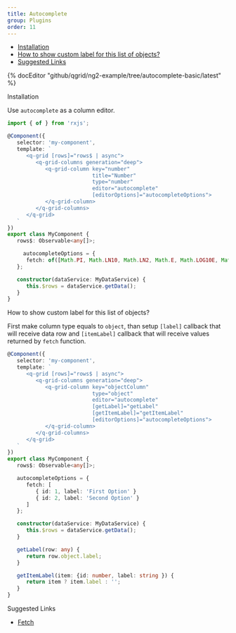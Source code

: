```yaml
---
title: Autocomplete
group: Plugins
order: 11
---
```

- [Installation](#installation)
- [How to show custom label for this list of objects?](#how-to-show-custom-label-for-this-list-of-objects)
- [Suggested Links](#suggested-links)


{% docEditor "github/qgrid/ng2-example/tree/autocomplete-basic/latest" %}

<a name="#installation">
   Installation
</a>

Use `autocomplete` as a column editor.

```typescript
import { of } from 'rxjs';

@Component({
   selector: 'my-component',
   template: `
      <q-grid [rows]="rows$ | async">
         <q-grid-columns generation="deep">
            <q-grid-column key="number"
                           title="Number"
                           type="number"
                           editor="autocomplete"
                           [editorOptions]="autocompleteOptions">
            </q-grid-column>
         </q-grid-columns>
      </q-grid>
   `
})
export class MyComponent {
   rows$: Observable<any[]>;

     autocompleteOptions = {
      fetch: of([Math.PI, Math.LN10, Math.LN2, Math.E, Math.LOG10E, Math.LOG2E, Math.SQRT1_2])
   };

   constructor(dataService: MyDataService) {
      this.$rows = dataService.getData();
   }
}
```

<a name="#how-to-show-custom-label-for-this-list-of-objects">
   How to show custom label for this list of objects?
</a>

First make column type equals to `object`, than setup `[label]` callback that will receive data row and `[itemLabel]` callback that will receive values returned by `fetch` function. 

```typescript
@Component({
   selector: 'my-component',
   template: `
      <q-grid [rows]="rows$ | async">
         <q-grid-columns generation="deep">
            <q-grid-column key="objectColumn"
                           type="object"
                           editor="autocomplete"
                           [getLabel]="getLabel"
                           [getItemLabel]="getItemLabel"
                           [editorOptions]="autocompleteOptions">
            </q-grid-column>
         </q-grid-columns>
      </q-grid>
   `
})
export class MyComponent {
   rows$: Observable<any[]>;

   autocompleteOptions = {
      fetch: [
         { id: 1, label: 'First Option' }
         { id: 2, label: 'Second Option' }
      ]
   };

   constructor(dataService: MyDataService) {
      this.$rows = dataService.getData();
   }

   getLabel(row: any) {
      return row.object.label;
   }

   getItemLabel(item: {id: number, label: string }) {
      return item ? item.label : '';
   }   
}
```

<a name="#suggested-links">
   Suggested Links
</a>

* [Fetch](/reference/fetch.html)